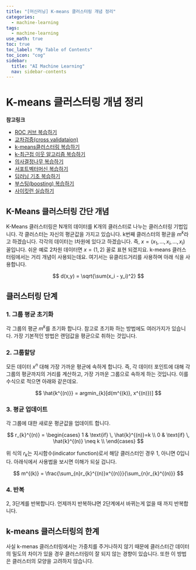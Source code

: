 ```yaml
---
title: "[머신러닝] K-means 클러스터링 개념 정리" 
categories:
  - machine-learning
tags:
  - machine-learning
use_math: true
toc: true
toc_label: "My Table of Contents"
toc_icon: "cog"
sidebar:
  title: "AI Machine Learning"
  nav: sidebar-contents
---
```


# K-means 클러스터링 개념 정리

**참고링크**
* [ROC 커브 복습하기](https://losskatsu.github.io/machine-learning/stat-roc-curve/)
* [교차검증(cross validataion)](https://losskatsu.github.io/machine-learning/cross-validation/)
* [k-means클러스터링 복습하기](https://losskatsu.github.io/machine-learning/kmeans-clustering/)
* [k-최근접 이웃 알고리즘 복습하기](https://losskatsu.github.io/machine-learning/knn/)
* [의사결정나무 복습하기](https://losskatsu.github.io/machine-learning/decision-tree/)
* [서포트벡터머신 복습하기](https://losskatsu.github.io/machine-learning/svm/)
* [딥러닝 기초 복습하기](https://losskatsu.github.io/machine-learning/dl-basic01/)
* [부스팅(boosting) 복습하기](https://losskatsu.github.io/machine-learning/boosting/)
* [사이킷런 실습하기](https://losskatsu.github.io/machine-learning/sklearn/)

## K-Means 클러스터링 간단 개념

K-Means 클러스터링은 N개의 데이터를 K개의 클러스터로 나누는 클러스터링 기법입니다. 
각 클러스터는 자신의 평균값을 가지고 있습니다. 
k번째 클러스터의 평균을 $m^{k}$라고 하겠습니다. 
각각의 데이터는 I차원에 있다고 하겠습니다. 
즉, $x=(x_1, \dots , x_i, \dots , x_I)$ 꼴입니다. 
쉬운 예로 2차원 데이터면 $x=(1,2)$ 꼴로 표현 되겠지요. 
k-means 클러스터링에서는 거리 개념이 사용되는데요. 
여기서는 유클리드거리를 사용하며 아래 식을 사용합니다. 

$$ d(x,y) = \sqrt{\sum(x_i - y_i)^2} $$


## 클러스터링 단계 

### 1. 그룹 평균 초기화
각 그룹의 평균 $m^{k}$를 초기화 합니다. 참고로 초기화 하는 방법에도 여러가지가 있습니다. 
가장 기본적인 방법은 랜덤값을 평균으로 취하는 것입니다. 

### 2. 그룹할당
모든 데이터 $x^{n}$ 대해 가장 가까운 평균에 속하게 합니다. 
즉, 각 데이터 포인트에 대해 각 그룹의 평균까지의 거리를 계산하고, 가장 가까운 그룹으로 속하게 하는 것입니다. 
이를 수식으로 적으면 아래와 같은데요. 

$$ \hat{k^{(n)}} = argmin_{k}[d(m^{(k)}, x^{(n)})] $$

### 3. 평균 업데이트
각 그룹에 대한 새로운 평균값을 업데이트 합니다.

$$ 
r_{k}^{(n)} = 
\begin{cases}
1 & \text{if} \, \hat{k}^{(n)}=k \\
0 & \text{if} \, \hat{k}^{(n)} \neq k \\
\end{cases}
$$

위 식의 $r_{k}$는 지시함수(indicator function)로서 해당 클러스터인 경우 1, 아니면 0입니다. 
아래식에서 사용법을 보시면 이해가 되실 겁니다. 

$$ m^{(k)} = \frac{\sum_{n}r_{k}^{(n)}x^{(n)}}{\sum_{n}r_{k}^{(n)}} $$

### 4. 반복
2, 3단계를 반복합니다. 언제까지 반복하냐면 2단계에서 바뀌는게 없을 때 까지 반복합니다. 


## k-means 클러스터링의 한계

사실 k-menas 클러스터링에서는 가중치를 주거나하지 않기 때문에 클러스터간 데이터의 밀도의 차이가 있을 경우 클러스터링이 잘 되지 않는 경향이 있습니다. 
또한 이 방법은 클러스터의 모양을 고려하지 않습니다. 
